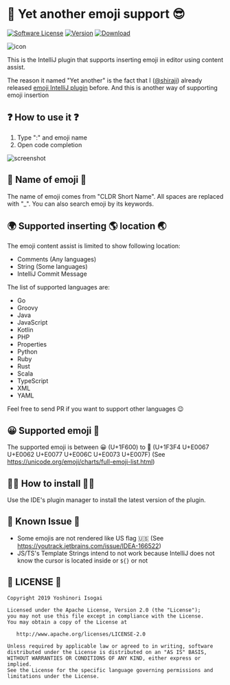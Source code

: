 # 🚀 Yet another emoji support 😎

[![Software License](https://img.shields.io/badge/license-Apache%202.0-brightgreen.svg)](https://github.com/shiraji/find-pull-request/blob/main/LICENSE)
[![Version](https://img.shields.io/jetbrains/plugin/v/12512-yet-another-emoji-support.svg)](https://plugins.jetbrains.com/plugin/12512-yet-another-emoji-support)
[![Download](https://img.shields.io/jetbrains/plugin/d/12512-yet-another-emoji-support.svg)](https://plugins.jetbrains.com/plugin/12512-yet-another-emoji-support)

![icon](website/images/icon.png)

This is the IntelliJ plugin that supports inserting emoji in editor using content assist.

The reason it named "Yet another" is the fact that I ([@shiraji](https://github.com/shiraji)) already released [emoji IntelliJ plugin](https://github.com/shiraji/emoji) before. And this is another way of supporting emoji insertion

## ❓ How to use it ❓

1. Type ":" and emoji name
1. Open code completion

![screenshot](website/images/emoji.gif)

## 📛 Name of emoji 📛

The name of emoji comes from "CLDR Short Name". All spaces are replaced with "_". You can also search emoji by its keywords.

## 🌍 Supported inserting 🌎 location 🌏

The emoji content assist is limited to show following location:

* Comments (Any languages)
* String (Some languages)
* IntelliJ Commit Message

The list of supported languages are:

* Go
* Groovy
* Java
* JavaScript
* Kotlin
* PHP
* Properties
* Python
* Ruby
* Rust
* Scala
* TypeScript
* XML
* YAML

Feel free to send PR if you want to support other languages 😉

## 😀 Supported emoji 🏴

The supported emoji is between 😀 (U+1F600) to 🏴󠁧󠁢󠁷󠁬󠁳󠁿 (U+1F3F4 U+E0067 U+E0062 U+E0077 U+E006C U+E0073 U+E007F) (See https://unicode.org/emoji/charts/full-emoji-list.html)

## 👩‍🔧 How to install 👨‍🔧

Use the IDE's plugin manager to install the latest version of the plugin.

## 🙈 Known Issue 🙉

* Some emojis are not rendered like US flag 🇺🇸 (See https://youtrack.jetbrains.com/issue/IDEA-166522)
* JS/TS's Template Strings intend to not work because IntelliJ does not know the cursor is located inside or `${}` or not

## 📄 LICENSE 📃

```
Copyright 2019 Yoshinori Isogai

Licensed under the Apache License, Version 2.0 (the "License");
you may not use this file except in compliance with the License.
You may obtain a copy of the License at

   http://www.apache.org/licenses/LICENSE-2.0

Unless required by applicable law or agreed to in writing, software
distributed under the License is distributed on an "AS IS" BASIS,
WITHOUT WARRANTIES OR CONDITIONS OF ANY KIND, either express or implied.
See the License for the specific language governing permissions and
limitations under the License.
```
